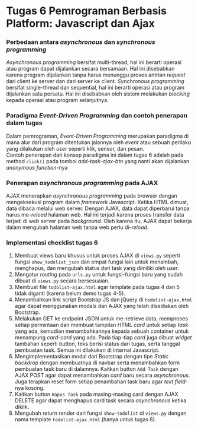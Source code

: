 # Tugas 6 Pemrograman Berbasis Platform: Javascript dan Ajax

### Perbedaan antara _asynchronous_ dan _synchronous programming_
_Asynchronous programming_ bersifat multi-thread, hal ini berarti operasi atau program dapat dijalankan secara bersamaan. Hal ini disebabkan karena program dijalankan tanpa harus menunggu proses antrian _request_ dari client ke server dan dari server ke client. _Synchronous programming_ bersifat single-thread dan sequential, hal ini berarti operasi atau program dijalankan satu persatu. Hal ini disebabkan oleh sistem melakukan _blocking_ kepada operasi atau program selanjutnya.

### Paradigma _Event-Driven Programming_ dan contoh penerapan dalam tugas
Dalam pemrograman, _Event-Driven Programming_ merupakan paradigma di mana alur dari program ditentukan jalannya oleh _event_ atau sebuah perilaku yang dilakukan oleh _user_ seperti klik, sensor, dan pesan.<br>
Contoh penerapan dari konsep paradigma ini dalam tugas 6 adalah pada method `click()` pada tombol _add-task-ajax-btn_ yang nanti akan dijalankan _anonymous function_-nya

### Penerapan _asynchronous programming_ pada AJAX
AJAX menerapkan _asynchronous programming_ pada browser dengan mengeksekusi program dalam _framework_ Javascript. Ketika HTML dimuat, data dibaca melalui web server. Dengan AJAX, data dapat diperbarui tanpa harus me-_reload_ halaman web. Hal ini terjadi karena proses transfer data terjadi di web server pada _background_. Oleh karena itu, AJAX dapat bekerja dalam mengubah halaman web tanpa web perlu di-_reload_.

### Implementasi checklist tugas 6
1. Membuat views baru khusus untuk proses AJAX di `views.py` seperti fungsi `show_todolist_json` dan empat fungsi lain untuk menambah, menghapus, dan mengubah status dari task yang dimiliki oleh _user_. <br>
2. Mengatur _routing_ pada `urls.py` untuk fungsi-fungsi baru yang sudah dibuat di `views.py` secara bersesuaian.<br>
3. Membuat file `todolist-ajax.html` agar template pada tugas 4 dan 5 tidak diganti (karena belum demo tugas 4-5). <br>
4. Menambahkan link script Bootstrap JS dan jQuery di `todolist-ajax.html` agar dapat menggunakan modals dan AJAX yang telah disediakan oleh Bootstrap.<br>
5. Melakukan GET ke endpoint JSON untuk me-retrieve data, memproses setiap permintaan dan membuat tampilan HTML _card_ untuk setiap _task_ yang ada, kemudian menambahkannya kepada sebuah container untuk menampung _card-card_ yang ada. Pada tiap-tiap _card_ juga dibuat _widget_ tambahan seperti button, teks berisi status dari tugas, serta tanggal pembuatan task. Semua ini dilakukan di internal Javascript. <br>
6. Mengimplementasikan modal dari Bootstrap dengan tipe _Static backdrop_ dengan membuatnya di navbar serta menambahkan form pembuatan task baru di dalamnya. Kaitkan button `Add Task` dengan AJAX POST agar dapat menambahkan _card_ baru secara _asynchronous_. Juga terapkan reset form setiap penambahan task baru agar _text field_-nya kosong.<br>
7. Kaitkan button `Hapus Task` pada masing-masing card dengan AJAX DELETE agar dapat menghapus card task secara _asynchronous_ ketika diklik. <br>
8. Mengubah return render dari fungsi `show-todolist` di `views.py` dengan nama template `todolist-ajax.html` (hanya untuk tugas 6).<br>
